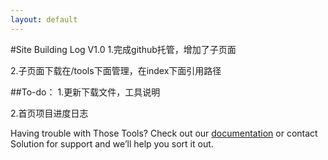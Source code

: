 ```yaml
---
layout: default
---
```



#Site Building Log V1.0
1.完成github托管，增加了子页面

2.子页面下载在/tools下面管理，在index下面引用路径

##To-do：
1.更新下载文件，工具说明

2.首页项目进度日志

Having trouble with Those Tools? Check out our [documentation](https://help.github.com/categories/github-pages-basics/) or contact Solution for support and we’ll help you sort it out.
